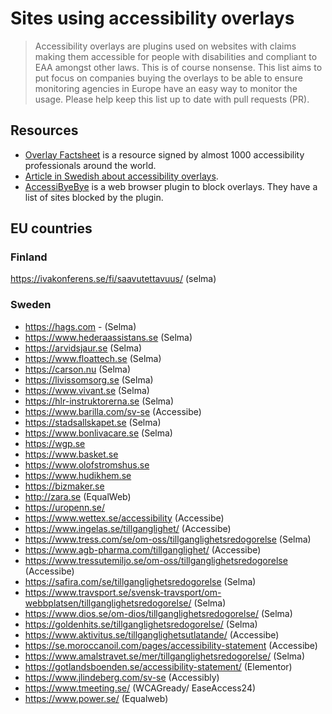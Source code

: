 # Sites using accessibility overlays
> Accessibility overlays are plugins used on websites with claims making them accessible for people with disabilities and compliant to EAA amongst other laws. This is of course nonsense.
> This list aims to put focus on companies buying the overlays to be able to ensure monitoring agencies in Europe have an easy way to monitor the usage.
> Please help keep this list up to date with pull requests (PR).

## Resources
- [Overlay Factsheet](https://overlayfactsheet.com/en/#what-is-a-web-accessibility-overlay) is a resource signed by almost 1000 accessibility professionals around the world.
- [Article in Swedish about accessibility overlays](https://webperf.se/articles/t12toverlagg/).
- [AccessiByeBye](https://www.accessibyebye.org/ ) is a web browser plugin to block overlays. They have a list of sites blocked by the plugin.

## EU countries

### Finland
https://ivakonferens.se/fi/saavutettavuus/ (selma)

### Sweden
- https://hags.com - (Selma)
- https://www.hederaassistans.se (Selma)
- https://arvidsjaur.se (Selma)
- https://www.floattech.se (Selma)
- https://carson.nu (Selma)
- https://livissomsorg.se (Selma)
- https://www.vivant.se (Selma)
- https://hlr-instruktorerna.se (Selma)
- https://www.barilla.com/sv-se (Accessibe)
- https://stadsallskapet.se (Selma)
- https://www.bonlivacare.se (Selma)
- https://wgp.se
- https://www.basket.se
- https://www.olofstromshus.se
- https://www.hudikhem.se
- https://bizmaker.se
- http://zara.se (EqualWeb)
- https://uropenn.se/
- https://www.wettex.se/accessibility (Accessibe)
- https://www.ingelas.se/tillganglighet/ (Accessibe)
- https://www.tress.com/se/om-oss/tillganglighetsredogorelse (Selma)
- https://www.agb-pharma.com/tillganglighet/ (Accessibe)
- https://www.tressutemiljo.se/om-oss/tillganglighetsredogorelse (Accessibe)
- https://safira.com/se/tillganglighetsredogorelse (Selma)
- https://www.travsport.se/svensk-travsport/om-webbplatsen/tillganglighetsredogorelse/ (Selma)
- https://www.dios.se/om-dios/tillganglighetsredogorelse/ (Selma)
- https://goldenhits.se/tillganglighetsredogorelse/ (Selma)
- https://www.aktivitus.se/tillganglighetsutlatande/ (Accessibe)
- https://se.moroccanoil.com/pages/accessibility-statement (Accessibe)
- https://www.amalstravet.se/mer/tillganglighetsredogorelse/ (Selma)
- https://gotlandsboenden.se/accessibility-statement/ (Elementor)
- https://www.jlindeberg.com/sv-se (Accessibly)
- https://www.tmeeting.se/ (WCAGready/ EaseAccess24)
- https://www.power.se/ (Equalweb)
